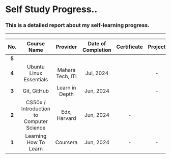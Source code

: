 # Self Study Progress..
### This is a detailed report about my self-learning progress.
___
| **No.** |             **Course Name**              |   **Provider**   | **Date of Completion** | **Certificate** | **Project** |
| :-----: | :--------------------------------------: | :--------------: | :--------------------: | :-------------: | :---------: |
|  **5**  |                                          |                  |                        |                 |             |
|  **4**  |         Ubuntu Linux Essentials          | Mahara Tech, ITI |       Jul, 2024        |                 |      -      |
|  **3**  |               Git, GitHub                |  Learn in Depth  |       Jun, 2024        |                 |      -      |
|  **2**  | CS50x / Introduction to Computer Science |   Edx, Harvard   |       Jun, 2024        |        -        |             |
|  **1**  |          Learning How To Learn           |     Coursera     |       Jun, 2024        |        -        |      -      |
